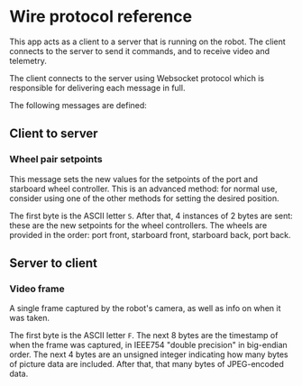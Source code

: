 # Wire protocol reference

This app acts as a client to a server that is running on the robot.
The client connects to the server to send it commands, and to receive video and telemetry.

The client connects to the server using Websocket protocol which is responsible for delivering each message in full.

The following messages are defined:

## Client to server

### Wheel pair setpoints

This message sets the new values for the setpoints of the port and starboard wheel controller.
This is an advanced method: for normal use, consider using one of the other methods for setting the desired position.

The first byte is the ASCII letter `S`.
After that, 4 instances of 2 bytes are sent:
these are the new setpoints for the wheel controllers.
The wheels are provided in the order: port front, starboard front, starboard back, port back.


## Server to client
### Video frame

A single frame captured by the robot's camera, as well as info on when it was taken.

The first byte is the ASCII letter `F`.
The next 8 bytes are the timestamp of when the frame was captured, in IEEE754 "double precision" in big-endian order.
The next 4 bytes are an unsigned integer indicating how many bytes of picture data are included.
After that, that many bytes of JPEG-encoded data.

